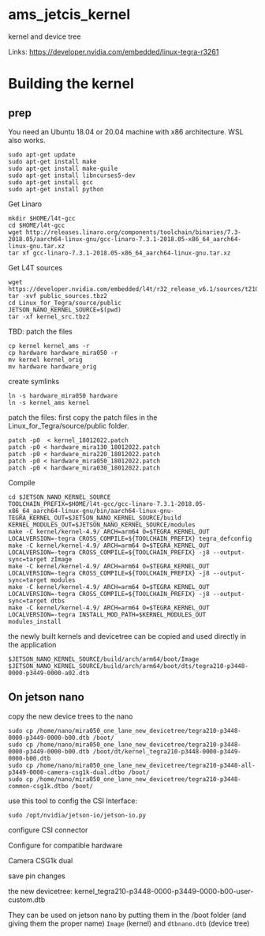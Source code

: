 # ams_jetcis_kernel
kernel and device tree

Links:
https://developer.nvidia.com/embedded/linux-tegra-r3261


# Building the kernel

## prep
You need an Ubuntu 18.04 or 20.04 machine with x86 architecture.
WSL also works.

```
sudo apt-get update
sudo apt-get install make
sudo apt-get install make-guile
sudo apt-get install libncurses5-dev
sudo apt-get install gcc
sudo apt-get install python
```
Get Linaro
```
mkdir $HOME/l4t-gcc
cd $HOME/l4t-gcc
wget http://releases.linaro.org/components/toolchain/binaries/7.3-2018.05/aarch64-linux-gnu/gcc-linaro-7.3.1-2018.05-x86_64_aarch64-linux-gnu.tar.xz
tar xf gcc-linaro-7.3.1-2018.05-x86_64_aarch64-linux-gnu.tar.xz
```
Get L4T sources
```
wget https://developer.nvidia.com/embedded/l4t/r32_release_v6.1/sources/t210/public_sources.tbz2
tar -xvf public_sources.tbz2
cd Linux_for_Tegra/source/public
JETSON_NANO_KERNEL_SOURCE=$(pwd)
tar -xf kernel_src.tbz2
```
TBD: patch the files
```
cp kernel kernel_ams -r
cp hardware hardware_mira050 -r
mv kernel kernel_orig
mv hardware hardware_orig
```
create symlinks
```
ln -s hardware_mira050 hardware
ln -s kernel_ams kernel
```
patch the files:
first copy the patch files in the Linux_for_Tegra/source/public folder.
```
patch -p0  < kernel_18012022.patch
patch -p0 < hardware_mira130_18012022.patch
patch -p0 < hardware_mira220_18012022.patch
patch -p0 < hardware_mira050_18012022.patch
patch -p0 < hardware_mira030_18012022.patch

```



Compile
```
cd $JETSON_NANO_KERNEL_SOURCE
TOOLCHAIN_PREFIX=$HOME/l4t-gcc/gcc-linaro-7.3.1-2018.05-x86_64_aarch64-linux-gnu/bin/aarch64-linux-gnu-
TEGRA_KERNEL_OUT=$JETSON_NANO_KERNEL_SOURCE/build
KERNEL_MODULES_OUT=$JETSON_NANO_KERNEL_SOURCE/modules
make -C kernel/kernel-4.9/ ARCH=arm64 O=$TEGRA_KERNEL_OUT LOCALVERSION=-tegra CROSS_COMPILE=${TOOLCHAIN_PREFIX} tegra_defconfig
make -C kernel/kernel-4.9/ ARCH=arm64 O=$TEGRA_KERNEL_OUT LOCALVERSION=-tegra CROSS_COMPILE=${TOOLCHAIN_PREFIX} -j8 --output-sync=target zImage
make -C kernel/kernel-4.9/ ARCH=arm64 O=$TEGRA_KERNEL_OUT LOCALVERSION=-tegra CROSS_COMPILE=${TOOLCHAIN_PREFIX} -j8 --output-sync=target modules
make -C kernel/kernel-4.9/ ARCH=arm64 O=$TEGRA_KERNEL_OUT LOCALVERSION=-tegra CROSS_COMPILE=${TOOLCHAIN_PREFIX} -j8 --output-sync=target dtbs
make -C kernel/kernel-4.9/ ARCH=arm64 O=$TEGRA_KERNEL_OUT LOCALVERSION=-tegra INSTALL_MOD_PATH=$KERNEL_MODULES_OUT modules_install
```

the newly built kernels and devicetree can be copied and used directly in the application
```
$JETSON_NANO_KERNEL_SOURCE/build/arch/arm64/boot/Image
$JETSON_NANO_KERNEL_SOURCE/build/arch/arm64/boot/dts/tegra210-p3448-0000-p3449-0000-a02.dtb
```
## On jetson nano
copy the new device trees to the nano
```
sudo cp /home/nano/mira050_one_lane_new_devicetree/tegra210-p3448-0000-p3449-0000-b00.dtb /boot/
sudo cp /home/nano/mira050_one_lane_new_devicetree/tegra210-p3448-0000-p3449-0000-b00.dtb /boot/dt/kernel_tegra210-p3448-0000-p3449-0000-b00.dtb
sudo cp /home/nano/mira050_one_lane_new_devicetree/tegra210-p3448-all-p3449-0000-camera-csg1k-dual.dtbo /boot/
sudo cp /home/nano/mira050_one_lane_new_devicetree/tegra210-p3448-common-csg1k.dtbo /boot/
```
use this tool to config the CSI Interface:

`sudo /opt/nvidia/jetson-io/jetson-io.py`

configure CSI connector

Configure for compatible hardware

Camera CSG1k dual

save pin changes


the new devicetree:
kernel_tegra210-p3448-0000-p3449-0000-b00-user-custom.dtb


They can be used on jetson nano by putting them in the /boot folder (and giving them the proper name)
`Image` (kernel) and `dtbnano.dtb` (device tree)
